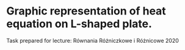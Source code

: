 # Graphic representation of heat equation on L-shaped plate.

Task prepared for lecture: Równania Różniczkowe i Różnicowe 2020
